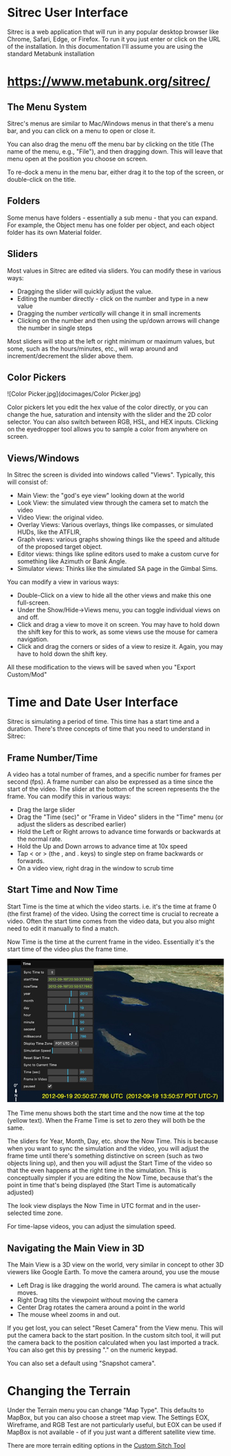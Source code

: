 # Sitrec User Interface

Sitrec is a web application that will run in any popular desktop browser like Chrome, Safari, Edge, or Firefox. To run it you just enter or click on the URL of the installation. In this documentation I'll assume you are using the standard Metabunk installation 

# https://www.metabunk.org/sitrec/

## The Menu System

Sitrec's menus are similar to Mac/Windows menus in that there's a menu bar, and you can click on a menu to open or close it.

You can also drag the menu off the menu bar by clicking on the title (The name of the menu, e.g., "File"), and then dragging down. This will leave that menu open at the position you choose on screen. 

To re-dock a menu in the menu bar, either drag it to the top of the screen, or double-click on the title. 

## Folders

Some menus have folders - essentially a sub menu - that you can expand. For example, the Object menu has one folder per object, and each object folder has its own Material folder. 

## Sliders

Most values in Sitrec are edited via sliders. You can modify these in various ways:

- Dragging the slider will quickly adjust the value.
- Editing the number directly - click on the number and type in a new value
- Dragging the number _vertically_ will change it in small increments
- Clicking on the number and then using the up/down arrows will change the number in single steps

Most sliders will stop at the left or right minimum or maximum values, but some, such as the hours/minutes, etc., will wrap around and increment/decrement the slider above them. 

## Color Pickers
![Color Picker.jpg](docimages/Color Picker.jpg)

Color pickers let you edit the hex value of the color directly, or you can change the hue, saturation and intensity with the slider and the 2D color selector. You can also switch between RGB, HSL, and HEX inputs. Clicking on the eyedropper tool allows you to sample a color from anywhere on screen. 

## Views/Windows

In Sitrec the screen is divided into windows called "Views". Typically, this will consist of:

- Main View: the "god's eye view" looking down at the world
- Look View: the simulated view through the camera set to match the video
- Video View: the original video.
- Overlay Views: Various overlays, things like compasses, or simulated HUDs, like the ATFLIR, 
- Graph views: various graphs showing things like the speed and altitude of the proposed target object. 
- Editor views: things like spline editors used to make a custom curve for something like Azimuth or Bank Angle.
- Simulator views: Thinks like the simulated SA page in the Gimbal Sims. 

You can modify a view in various ways:

- Double-Click on a view to hide all the other views and make this one full-screen. 
- Under the Show/Hide->Views menu, you can toggle individual views on and off.
- Click and drag a view to move it on screen. You may have to hold down the shift key for this to work, as some views use the mouse for camera navigation. 
- Click and drag the corners or sides of a view to resize it. Again, you may have to hold down the shift key.

All these modification to the views will be saved when you "Export Custom/Mod"
 
# Time and Date User Interface

Sitrec is simulating a period of time. This time has a start time and a duration. There's three concepts of time that you need to understand in Sitrec:

## Frame Number/Time

A video has a total number of frames, and a specific number for frames per second (fps). A frame number can also be expressed as a time since the start of the video. The slider at the bottom of the screen represents the the frame. You can modify this in various ways:

- Drag the large slider
- Drag the "Time (sec)" or "Frame in Video" sliders in the "Time" menu (or adjust the sliders as described earlier)
- Hold the Left or Right arrows to advance time forwards or backwards at the normal rate.
- Hold the Up and Down arrows to advance time at 10x speed
- Tap < or > (the , and . keys) to single step on frame backwards or forwards. 
- On a video view, right drag in the window to scrub time

## Start Time and Now Time

Start Time is the time at which the video starts. i.e. it's the time at frame 0 (the first frame) of the video. Using the correct time is crucial to recreate a video. Often the start time comes from the video data, but you also might need to edit it manually to find a match.

Now Time is the time at the current frame in the video. Essentially it's the start time of the video plus the frame time. 

![time-menu.jpg](docimages/time-menu.jpg)

The Time menu shows both the start time and the now time at the top (yellow text). When the Frame Time is set to zero they will both be the same. 

The sliders for Year, Month, Day, etc. show the Now Time. This is because when you want to sync the simulation and the video, you will adjust the frame time until there's something distinctive on screen (such as two objects lining up), and then you will adjust the Start Time of the video so that the even happens at the right time in the simulation. This is conceptually simpler if you are editing the Now Time, because that's the point in time that's being displayed (the Start Time is automatically adjusted)

The look view displays the Now Time in UTC format and in the user-selected time zone. 

For time-lapse videos, you can adjust the simulation speed. 

## Navigating the Main View in 3D

The Main View is a 3D view on the world, very similar in concept to other 3D viewers like Google Earth. To move the camera around, you use the mouse

- Left Drag is like dragging the world around. The camera is what actually moves.   
- Right Drag tilts the viewpoint without moving the camera
- Center Drag rotates the camera around a point in the world
- The mouse wheel zooms in and out.

If you get lost, you can select "Reset Camera" from the View menu. This will put the camera back to the start position. In the custom sitch tool, it will put the camera back to the position calculated when you last imported a track. You can also get this by pressing "." on the numeric keypad. 

You can also set a default using "Snapshot camera".


# Changing the Terrain

Under the Terrain menu you can change "Map Type". This defaults to MapBox, but you can also choose a street map view. The Settings EOX, Wireframe, and RGB Test are not particularly useful, but EOX can be used if MapBox is not available - of if you just want a different satellite view time.  

There are more terrain editing options in the [Custom Sitch Tool](CustomSitchTool.md)


